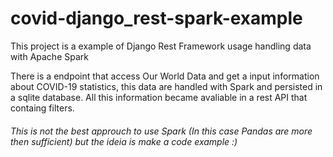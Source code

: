 # covid-django_rest-spark-example
This project is a example of Django Rest Framework usage handling data with Apache Spark

There is a endpoint that access Our World Data and get a input information about COVID-19 statistics, this data are handled with Spark and persisted in a sqlite database.
All this information became avaliable in a rest API that containg filters.

###### This is not the best approuch to use Spark (In this case Pandas are more then sufficient) but the ideia is make a code example :)
